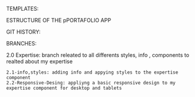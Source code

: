 TEMPLATES:

ESTRUCTURE OF THE pPORTAFOLIO APP

GIT HISTORY:

BRANCHES:

2.0 Expertise: branch releated to all differents styles, info , components to realted about my
 expertise
    
    2.1-info,styles: adding info and appying styles to the expertise component
    2.2-Responsive-Desing: appliyng a basic responsive design to my expertise component for desktop and tablets